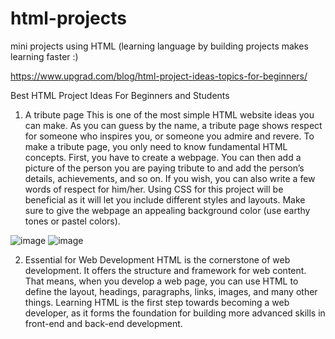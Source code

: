 # html-projects
mini projects using HTML (learning language by building projects makes learning faster :)

https://www.upgrad.com/blog/html-project-ideas-topics-for-beginners/

Best HTML Project Ideas For Beginners and Students

1. A tribute page
This is one of the most simple HTML website ideas you can make. As you can guess by the name, a tribute page shows respect for someone who inspires you, or someone you admire and revere. To make a tribute page, you only need to know fundamental HTML concepts.
First, you have to create a webpage. You can then add a picture of the person you are paying tribute to and add the person’s details, achievements, and so on. If you wish, you can also write a few words of respect for him/her. Using CSS for this project will be beneficial as it will let you include different styles and layouts. Make sure to give the webpage an appealing background color (use earthy tones or pastel colors).

![image](https://github.com/user-attachments/assets/a9cde9ac-81c3-40a5-8a50-88749dbf493f)
![image](https://github.com/user-attachments/assets/e4987b2c-7726-48e8-914b-b365e1af724e)


2. Essential for Web Development
HTML is the cornerstone of web development. It offers the structure and framework for web content. That means, when you develop a web page, you can use HTML to define the layout, headings, paragraphs, links, images, and many other things. Learning HTML is the first step towards becoming a web developer, as it forms the foundation for building more advanced skills in front-end and back-end development.




